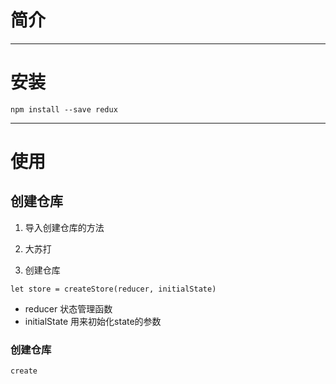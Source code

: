 # 简介

---

# 安装

```
npm install --save redux
```

---

# 使用

## 创建仓库

  1. 导入创建仓库的方法

1. 大苏打

1. 创建仓库

```
let store = createStore(reducer, initialState)
```

* reducer  状态管理函数
* initialState  用来初始化state的参数

### 创建仓库

```
create
```



